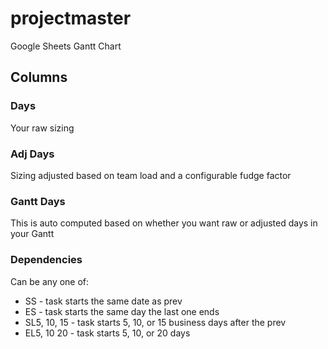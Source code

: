 # projectmaster
Google Sheets Gantt Chart 

## Columns

### Days
Your raw sizing

### Adj Days
Sizing adjusted based on team load and a configurable fudge factor

### Gantt Days
This is auto computed based on whether you want raw or adjusted days in your Gantt

### Dependencies
Can be any one of: 
* SS - task starts the same date as prev
* ES - task starts the same day the last one ends
* SL5, 10, 15 - task starts 5, 10, or 15 business days after the prev
* EL5, 10 20 - task starts 5, 10, or 20 days
